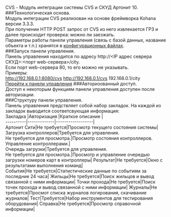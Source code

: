 CVS - Модуль интеграции системы CVS и СКУД Артонит 10.  
###Технологическая основа.  
Модуль интеграции CVS реализован на основе фреймворка Kohana версии 3.3.3.  
При получении HTTP POST запрос от CVS из него извлекается ГРЗ и далее происходит проверка: можно ли заезжать.  
Параметры работы панели управления (связь с базой данных, название объекта и т.п.) хранятся в [конфигурационных файлах](config).  
###Запуск панели управления.  
Панель управления находится по адресу http://<IP адрес севрера СКУД>:<порт web-сервера>/city.  
Если порт web-сервера 80, то его можно не указывать.  
Примеры:  
http://192.168.0.1:8080/cvs 
http://192.168.0.1/cvs 
192.168.0.1/city  
[Перейти к панели управления](http://localhost:8080/city/)
###Авторизованный доступ.  
Доступ к некоторым функциям панели управления доступен после авторизации.  
###Структуру панели управления.  
Панель управления предствляет собой набор закладок. На каждой из закладок выводится соответсвующая информация:  
Закладка  |Авторизация  |Краткое описание  |  
----------|-------------|------------------|  
Артонит Сити|Не требуется|Просмотр текущего состояния системы|
Загрузка контроллеров|Требуется для управления.<br>Не требуется для просмотра.|Просмотр состояния контроллеров. Управление контроллерами.|  
Очередь загрузки|Требуется для управления.<br>Не требуется для просмотра.|Просмотр и управление очередью загрузки номеров карт в контроллеры|
Результат|Не требуется|Окно с результатами выполнения команд|  
События|Не требуется|Статистические данные по событиям за последние 24 часа|
Жильцы|Не требуется|Поиск жильцов и вывод связанной с ними информации|
Точки прохода|Не требуется|Поиск точек прохода и вывод связанной с ними информации|
Журналы|Не требуется|Просмот списка журналов логирования, скачивание журналов|
Тест|Требуется|Набор инструментов для тестирования оборудования|
Справка|Не требуется|Просмотр справочной информации|
